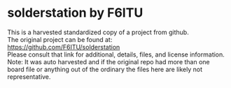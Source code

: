 
# solderstation by F6ITU  
This is a harvested standardized copy of a project from github.  
The original project can be found at:  
https://github.com/F6ITU/solderstation  
Please consult that link for additional, details, files, and license information.  
Note: It was auto harvested and if the original repo had more than one board file or anything out of the ordinary the files here are likely not representative.  
    